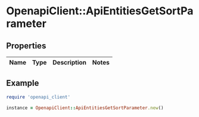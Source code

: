 # OpenapiClient::ApiEntitiesGetSortParameter

## Properties

| Name | Type | Description | Notes |
| ---- | ---- | ----------- | ----- |

## Example

```ruby
require 'openapi_client'

instance = OpenapiClient::ApiEntitiesGetSortParameter.new()
```

